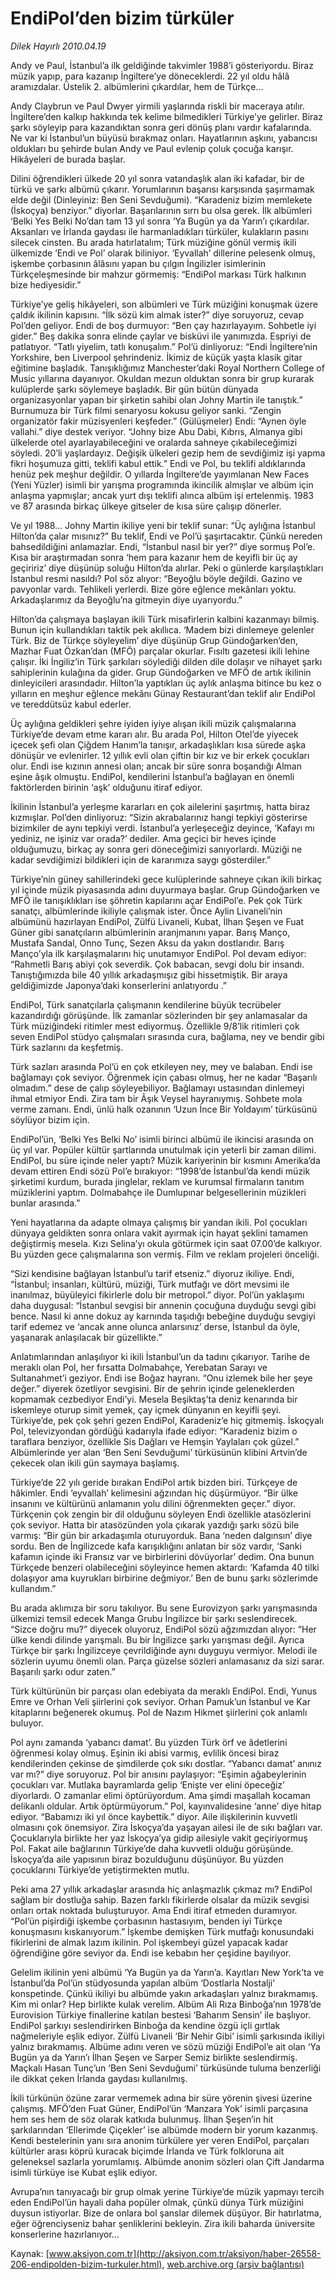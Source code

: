 # EndiPol’den bizim türküler

*Dilek Hayırlı 2010.04.19*

<font class="agenda2NewsSpot">
 Andy ve Paul, İstanbul’a ilk geldiğinde takvimler 1988’i gösteriyordu. Biraz müzik yapıp, para kazanıp İngiltere’ye döneceklerdi. 22 yıl oldu hâlâ aramızdalar. Üstelik 2. albümlerini çıkardılar, hem de Türkçe...
</font>
<font class="newsDetail">
 <p class="MsoNormal">
  Andy Claybrun ve Paul Dwyer yirmili yaşlarında riskli bir maceraya atılır. İngiltere’den kalkıp hakkında tek kelime bilmedikleri Türkiye’ye gelirler. Biraz şarkı söyleyip para kazandıktan sonra geri dönüş planı vardır kafalarında. Ne var ki İstanbul’un büyüsü bırakmaz onları. Hayatlarının aşkını, yabancısı oldukları bu şehirde bulan Andy ve Paul evlenip çoluk çocuğa karışır. Hikâyeleri de burada başlar.
 </p>
 <p class="MsoNormal">
  Dilini öğrendikleri ülkede 20 yıl sonra vatandaşlık alan iki kafadar, bir de türkü ve şarkı albümü çıkarır. Yorumlarının başarısı karşısında şaşırmamak elde değil (Dinleyiniz: Ben Seni Sevduğumi). “Karadeniz bizim memlekete (İskoçya) benziyor.” diyorlar. Başarılarının sırrı bu olsa gerek. İlk albümleri ‘Belki Yes Belki No’dan tam 13 yıl sonra ‘Ya Bugün ya da Yarın’ı çıkardılar. Aksanları ve İrlanda gaydası ile harmanladıkları türküler, kulakların pasını silecek cinsten. Bu arada hatırlatalım; Türk müziğine gönül vermiş ikili ülkemizde ‘Endi ve Pol’ olarak biliniyor. ‘Eyvallah’ dillerine pelesenk olmuş, işkembe çorbasının âlâsını yapan bu çılgın İngilizler isimlerinin Türkçeleşmesinde bir mahzur görmemiş: “EndiPol markası Türk halkının bize hediyesidir.”
 </p>
 <p class="MsoNormal">
  Türkiye’ye geliş hikâyeleri, son albümleri ve Türk müziğini konuşmak üzere çaldık ikilinin kapısını. “İlk sözü kim almak ister?” diye soruyoruz, cevap Pol’den geliyor. Endi de boş durmuyor: “Ben çay hazırlayayım. Sohbetle iyi gider.” Beş dakika sonra elinde çaylar ve bisküvi ile yanımızda. Espriyi de patlatıyor. “Tatlı yiyelim, tatlı konuşalım.”
  <span>
  </span>
  Pol’ü dinliyoruz: “Endi İngiltere’nin Yorkshire, ben Liverpool şehrindeniz. İkimiz de küçük yaşta klasik gitar eğitimine başladık. Tanışıklığımız Manchester’daki Royal Northern College of Music yıllarına dayanıyor. Okuldan mezun olduktan sonra bir grup kurarak kulüplerde şarkı söylemeye başladık. Bir gün bütün dünyada organizasyonlar yapan bir şirketin sahibi olan Johny Martin ile tanıştık.” Burnumuza bir Türk filmi senaryosu kokusu geliyor sanki. “Zengin organizatör fakir müzisyenleri keşfeder.” (Gülüşmeler) Endi: “Aynen öyle vallahi.” diye destek veriyor. “Johny bize Abu Dabi, Kıbrıs, Almanya gibi ülkelerde otel ayarlayabileceğini ve oralarda sahneye çıkabileceğimizi söyledi. 20’li yaşlardayız. Değişik ülkeleri gezip hem de sevdiğimiz işi yapma fikri hoşumuza gitti, teklifi kabul ettik.” Endi ve Pol, bu teklifi aldıklarında henüz pek meşhur değildir. O yıllarda İngiltere’de yayımlanan New Faces (Yeni Yüzler) isimli bir yarışma programında ikincilik almışlar ve albüm için anlaşma yapmışlar; ancak yurt dışı teklifi alınca albüm işi ertelenmiş. 1983 ve 87 arasında birkaç ülkeye gitseler de kısa süre çalışıp dönerler.
  <span>
  </span>
 </p>
 <p class="MsoNormal">
  Ve yıl 1988… Johny Martin ikiliye yeni bir teklif sunar: “Üç aylığına İstanbul Hilton’da çalar mısınız?” Bu teklif, Endi ve Pol’ü şaşırtacaktır. Çünkü nereden bahsedildiğini anlamazlar. Endi, “İstanbul nasıl bir yer?” diye sormuş Pol’e. Kısa bir araştırmadan sonra ‘hem para kazanır hem de keyifli bir üç ay geçiririz’ diye düşünüp soluğu Hilton’da alırlar. Peki o günlerde karşılaştıkları İstanbul resmi nasıldı? Pol söz alıyor: “Beyoğlu böyle değildi. Gazino ve pavyonlar vardı. Tehlikeli yerlerdi. Bize göre eğlence mekânları yoktu. Arkadaşlarımız da Beyoğlu’na gitmeyin diye uyarıyordu.”
 </p>
 <p class="MsoNormal">
  Hilton’da çalışmaya başlayan ikili Türk misafirlerin kalbini kazanmayı bilmiş. Bunun için kullandıkları taktik pek akıllıca. ‘Madem bizi dinlemeye gelenler Türk. Biz de Türkçe söyleyelim’ diye düşünüp Grup Gündoğarken’den, Mazhar Fuat Özkan’dan (MFÖ) parçalar okurlar. Fısıltı gazetesi ikili lehine çalışır. İki İngiliz’in Türk şarkıları söylediği dilden dile dolaşır ve nihayet şarkı sahiplerinin kulağına da gider. Grup Gündoğarken ve MFÖ de artık ikilinin dinleyicileri arasındadır. Hilton’la yaptıkları üç aylık anlaşma bitince bu kez o yılların en meşhur eğlence mekânı Günay Restaurant’dan teklif alır EndiPol ve tereddütsüz kabul ederler.
 </p>
 <p class="MsoNormal">
  Üç aylığına geldikleri şehre iyiden iyiye alışan ikili müzik çalışmalarına Türkiye’de devam etme kararı alır. Bu arada Pol, Hilton Otel’de yiyecek içecek şefi olan Çiğdem Hanım’la tanışır, arkadaşlıkları kısa sürede aşka dönüşür ve evlenirler. 12 yıllık evli olan çiftin bir kız ve bir erkek çocukları olur. Endi ise kızının annesi olan; ancak bir süre sonra boşandığı Alman eşine âşık olmuştu. EndiPol, kendilerini İstanbul’a bağlayan en önemli faktörlerden birinin ‘aşk’ olduğunu itiraf ediyor.
 </p>
 <p class="MsoNormal">
  İkilinin İstanbul’a yerleşme kararları en çok ailelerini şaşırtmış, hatta biraz kızmışlar. Pol’den dinliyoruz: “Sizin akrabalarınız hangi tepkiyi gösterirse bizimkiler de aynı tepkiyi verdi. İstanbul’a yerleşeceğiz deyince, ‘Kafayı mı yediniz, ne işiniz var orada?’ dediler. Ama geçici bir heves içinde olduğumuzu, birkaç ay sonra geri döneceğimizi sanıyorlardı. Müziği ne kadar sevdiğimizi bildikleri için de kararımıza saygı gösterdiler.”
 </p>
 <p class="MsoNormal">
  <span>
  </span>
  Türkiye’nin güney sahillerindeki gece kulüplerinde sahneye çıkan ikili birkaç yıl içinde müzik piyasasında adını duyurmaya başlar. Grup Gündoğarken ve MFÖ ile tanışıklıkları ise şöhretin kapılarını açar EndiPol’e. Pek çok Türk sanatçı, albümlerinde ikiliyle çalışmak ister. Önce Aylin Livaneli’nin albümünü hazırlayan EndiPol, Zülfü Livaneli, Kubat, İlhan Şeşen ve Fuat Güner gibi sanatçıların albümlerinin aranjmanını yapar. Barış Manço, Mustafa Sandal, Onno Tunç, Sezen Aksu da yakın dostlarıdır. Barış Manço’yla ilk karşılaşmalarını hiç unutamıyor EndiPol. Pol devam ediyor: “Rahmetli Barış abiyi çok severdik. Çok babacan, sevgi dolu bir insandı. Tanıştığımızda bile 40 yıllık arkadaşmışız gibi hissetmiştik. Bir araya geldiğimizde
  <span>
  </span>
  Japonya’daki konserlerini anlatıyordu .”
 </p>
 <p class="MsoNormal">
  EndiPol, Türk sanatçılarla çalışmanın kendilerine büyük tecrübeler kazandırdığı görüşünde. İlk zamanlar sözlerinden bir şey anlamasalar da Türk müziğindeki ritimler mest ediyormuş. Özellikle 9/8’lik ritimleri çok seven EndiPol stüdyo çalışmaları sırasında cura, bağlama, ney ve bendir gibi Türk sazlarını da keşfetmiş.
 </p>
 <p class="MsoNormal">
  Türk sazları arasında Pol’ü en çok etkileyen ney, mey ve balaban. Endi ise bağlamayı çok seviyor. Öğrenmek için çabası olmuş, her ne kadar “Başarılı olmadım.” dese de çalıp söyleyebiliyor. Bağlamayı ustasından dinlemeyi ihmal etmiyor Endi. Zira tam bir Âşık Veysel hayranıymış. Sohbete mola verme zamanı. Endi, ünlü halk ozanının ‘Uzun İnce Bir Yoldayım’ türküsünü söylüyor bizim için.
 </p>
 <p class="MsoNormal">
  EndiPol’ün, ‘Belki Yes Belki No’ isimli birinci albümü ile ikincisi arasında on üç yıl var. Popüler kültür şartlarında unutulmak için yeterli bir zaman dilimi. EndiPol, bu süre içinde neler yaptı? Müzik kariyerinin bir kısmını Amerika’da devam ettiren Endi sözü Pol’e bırakıyor: “1998’de İstanbul’da kendi müzik şirketimi kurdum, burada jinglelar, reklam ve kurumsal firmaların tanıtım müziklerini yaptım. Dolmabahçe ile Dumlupınar
  <span>
  </span>
  belgesellerinin müzikleri bunlar arasında.”
 </p>
 <p class="MsoNormal">
  Yeni hayatlarına da adapte olmaya çalışmış bir yandan ikili. Pol çocukları dünyaya geldikten sonra onlara vakit ayırmak için hayat şeklini tamamen değiştirmiş mesela. Kızı Selina’yı okula götürmek için saat 07.00’de kalkıyor. Bu yüzden gece çalışmalarına son vermiş. Film ve reklam projeleri önceliği.
 </p>
 <p class="MsoNormal">
  “Sizi kendisine bağlayan İstanbul’u tarif etseniz.” diyoruz ikiliye. Endi, “İstanbul; insanları, kültürü, müziği, Türk mutfağı ve dört mevsimi ile inanılmaz, büyüleyici fikirlerle dolu bir metropol.” diyor. Pol’ün yaklaşımı daha duygusal: “İstanbul sevgisi bir annenin çocuğuna duyduğu sevgi gibi bence. Nasıl ki anne dokuz ay karnında taşıdığı bebeğine duyduğu sevgiyi tarif edemez ve ‘ancak anne olunca anlarsınız’ derse, İstanbul da öyle, yaşanarak anlaşılacak bir güzellikte.”
 </p>
 <p class="MsoNormal">
  Anlatımlarından anlaşılıyor ki ikili İstanbul’un da tadını çıkarıyor. Tarihe de meraklı olan Pol, her fırsatta Dolmabahçe, Yerebatan Sarayı ve Sultanahmet’i geziyor. Endi ise Boğaz hayranı. “Onu izlemek bile her şeye değer.” diyerek özetliyor sevgisini. Bir de şehrin içinde geleneklerden kopmamak cezbediyor Endi’yi. Mesela Beşiktaş’ta deniz kenarında bir iskemleye oturup simit yemek, çay içmek dünyanın en keyifli şeyi. Türkiye’de, pek çok şehri gezen EndiPol, Karadeniz’e hiç gitmemiş. İskoçyalı Pol, televizyondan gördüğü kadarıyla ifade ediyor: “Karadeniz bizim o taraflara benziyor, özellikle Sis Dağları ve Hemşin Yaylaları çok güzel.” Albümlerinde yer alan ‘Ben Seni Sevduğumi’ türküsünün klibini Artvin’de çekecek olan ikili gün saymaya başlamış.
 </p>
 <p class="MsoNormal">
  Türkiye’de 22 yılı geride bırakan EndiPol artık bizden biri. Türkçeye de hâkimler. Endi ‘eyvallah’ kelimesini ağzından hiç düşürmüyor. “Bir ülke insanını ve kültürünü anlamanın yolu dilini öğrenmekten geçer.” diyor. Türkçenin çok zengin bir dil olduğunu söyleyen Endi özellikle atasözlerini çok seviyor. Hatta bir atasözünden yola çıkarak yazdığı şarkı sözü bile varmış: “Bir gün bir arkadaşımla oturuyorduk. Bana ‘neden dalgınsın’ diye sordu. Ben de İngilizcede kafa karışıklığını anlatan bir söz vardır, ‘Sanki kafamın içinde iki Fransız var ve birbirlerini dövüyorlar’ dedim. Ona bunun Türkçede benzeri olabileceğini söyleyince hemen aktardı: ‘Kafamda 40 tilki dolaşıyor ama kuyrukları birbirine değmiyor.’ Ben de bunu şarkı sözlerimde kullandım.”
 </p>
 <p class="MsoNormal">
  Bu arada aklımıza bir soru takılıyor. Bu sene Eurovizyon şarkı yarışmasında ülkemizi temsil edecek Manga Grubu İngilizce bir şarkı seslendirecek. “Sizce doğru mu?” diyecek oluyoruz, EndiPol sözü ağzımızdan alıyor: “Her ülke kendi dilinde yarışmalı. Bu bir İngilizce şarkı yarışması değil. Ayrıca Türkçe bir şarkı İngilizceye çevrildiğinde aynı duyguyu vermiyor. Melodi ile sözlerin uyumu önemli olan. Parça güzelse sözleri anlamasanız da sizi sarar. Başarılı şarkı odur zaten.”
 </p>
 <p class="MsoNormal">
  Türk kültürünün bir parçası olan edebiyata da meraklı EndiPol. Endi, Yunus Emre ve Orhan Veli şiirlerini çok seviyor. Orhan Pamuk’un İstanbul ve Kar kitaplarını beğenerek okumuş. Pol de Nazım Hikmet şiirlerini çok anlamlı buluyor.
 </p>
 <p class="MsoNormal">
  Pol aynı zamanda ‘yabancı damat’. Bu yüzden Türk örf ve âdetlerini öğrenmesi kolay olmuş. Eşinin iki abisi varmış, evlilik öncesi biraz kendilerinden çekinse de şimdilerde çok sıkı dostlar. “Yabancı damat’ anınız var mı?” diye soruyoruz. Pol bir anısını paylaşıyor: “Eşimin ağabeylerinin çocukları var. Mutlaka bayramlarda gelip ‘Enişte ver elini öpeceğiz’ diyorlardı. O zamanlar elimi öptürüyordum. Ama şimdi maşallah kocaman delikanlı oldular. Artık öptürmüyorum.”
  <span>
  </span>
  Pol, kayınvalidesine ‘anne’ diye hitap ediyor. “Babamızı iki yıl önce kaybettik.” diyor. Aile ilişkilerinin kuvvetli olmasını çok önemsiyor. Zira İskoçya’da yaşayan ailesi ile de sıkı bağları var. Çocuklarıyla birlikte her yaz İskoçya’ya gidip ailesiyle vakit geçiriyormuş Pol. Fakat aile bağlarının Türkiye’de daha kuvvetli olduğu görüşünde. İskoçya’da aile yapısının biraz bozulduğunu düşünüyor. Bu yüzden çocuklarını Türkiye’de yetiştirmekten mutlu.
 </p>
 <p class="MsoNormal">
  Peki ama 27 yıllık arkadaşlar arasında hiç anlaşmazlık çıkmaz mı? EndiPol sağlam bir dostluğa sahip. Bazen farklı fikirlerde olsalar da müzik sevgisi onları ortak noktada buluşturuyor. Ama Endi itiraf etmeden duramıyor. “Pol’ün pişirdiği işkembe çorbasının hastasıyım, benden iyi Türkçe konuşmasını kıskanıyorum.” İşkembe demişken Türk mutfağı konusundaki fikirlerini de almak lazım ikilinin. Pol işkembeyi güzel yapacak kadar öğrendiğine göre seviyor da. Endi ise kebabın her çeşidine bayılıyor.
 </p>
 <p class="MsoNormal">
  Gelelim ikilinin yeni albümü ‘Ya Bugün ya da Yarın’a. Kayıtları New York’ta ve İstanbul’da Pol’ün stüdyosunda yapılan albüm ‘Dostlarla Nostalji’ konspetinde. Çünkü ikiliyi bu albümde yakın arkadaşları yalnız bırakmamış. Kim mi onlar? Hep birlikte kulak verelim. Albüm Ali Rıza Binboğa’nın 1978’de Eurovision Türkiye finallerine katılan bestesi ‘Baharım Sensin’ ile başlıyor. EndiPol şarkıyı seslendirirken Binboğa da kendine özgü içli gırtlak nağmeleriyle eşlik ediyor. Zülfü Livaneli ‘Bir Nehir Gibi’ isimli şarkısında ikiliyi yalnız bırakmamış. Albüme adını veren ve sözü müziği EndiPol’e ait olan ‘Ya Bugün ya da Yarın’ı İlhan Şeşen ve Sarper Semiz birlikte seslendirmiş. Maçkalı Hasan Tunç’un ‘Ben Seni Sevduğumi’ türküsünde tuluma benzerliği ile dikkat çeken İrlanda gaydası kullanılmış.
  <span>
  </span>
 </p>
 <p class="MsoNormal">
  İkili türkünün özüne zarar vermemek adına bir süre yörenin şivesi üzerine çalışmış. MFÖ’den Fuat Güner, EndiPol’ün ‘Manzara Yok’ isimli parçasına hem ses hem de söz olarak katkıda bulunmuş. İlhan Şeşen’in hit şarkılarından ‘Ellerimde Çiçekler’ ise albümde modern bir yorum kazanmış. Kendi bestelerinin yanı sıra anonim türkülere yer veren EndiPol, parçaları kültürler arası köprü kuracak biçimde İrlanda ve Türk folkloruna ait geleneksel sazlarla yorumlamış. Albümde anonim sözleri olan Çift Jandarma isimli türküye ise Kubat eşlik ediyor.
 </p>
 <p class="MsoNormal">
  Avrupa’nın tanıyacağı bir grup olmak yerine Türkiye’de müzik yapmayı tercih eden EndiPol’ün hayali daha popüler olmak, çünkü dünya Türk müziğini duysun istiyorlar. Bize de onlara bol şanslar dilemek düşüyor. Bir hatırlatma, eğer öğrenciyseniz bahar şenliklerini bekleyin. Zira ikili baharda üniversite konserlerine hazırlanıyor…
 </p>
</font>

Kaynak: [www.aksiyon.com.tr](http://aksiyon.com.tr/aksiyon/haber-26558-206-endipolden-bizim-turkuler.html), [web.archive.org (arşiv bağlantısı)](http://web.archive.org/web/20101120023341/http://aksiyon.com.tr/aksiyon/haber-26558-206-endipolden-bizim-turkuler.html)
